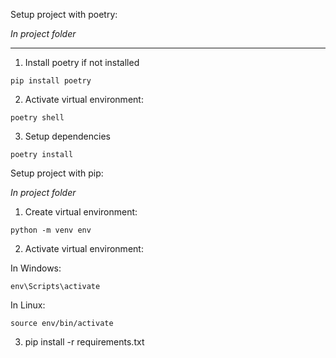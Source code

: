 Setup project with poetry:

*In project folder*

---
1. Install poetry if not installed
```
pip install poetry
```
2. Activate virtual environment:
```
poetry shell
```
3. Setup dependencies
```
poetry install
```

Setup project with pip:

*In project folder*

1. Create virtual environment:
```
python -m venv env
```
2. Activate virtual environment:

In Windows:
```
env\Scripts\activate
```

In Linux:
```
source env/bin/activate
```
3. pip install -r requirements.txt

